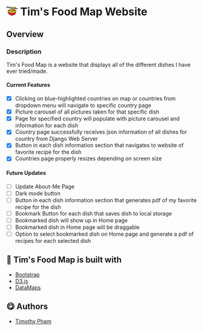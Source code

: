 # <img src="./images/noodle-icon.png" alt="" width="30" height="24"> Tim's Food Map Website

## Overview
### Description
Tim's Food Map is a website that displays all of the different dishes I have ever tried/made.

#### Current Features
- [X]  Clicking on blue-highlighted countries on map or countries from dropdown menu will navigate to specific country page
- [X]  Picture carousel of all pictures taken for that specific dish
- [X]  Page for specified country will populate with picture carousel and information for each dish
- [X]  Country page successfully receives json information of all dishes for country from Django Web Server
- [X]  Button in each dish information section that navigates to website of favorite recipe for the dish
- [X]  Countries page properly resizes depending on screen size

#### Future Updates
- [ ]  Update About-Me Page
- [ ]  Dark mode button
- [ ]  Button in each dish information section that generates pdf of my favorite recipe for the dish
- [ ]  Bookmark Button for each dish that saves dish to local storage
- [ ]  Bookmarked dish will show up in Home page
- [ ]  Bookmarked dish in Home page will be draggable
- [ ]  Option to select bookmarked dish on Home page and generate a pdf of recipes for each selected dish

## 🔨 Tim's Food Map is built with
  - [Bootstrap](https://getbootstrap.com/)
  - [D3.js](https://d3js.org/)
  - [DataMaps](https://datamaps.github.io/)

## 😋 Authors
  - [Timothy Pham](https://github.com/tpham2580)
